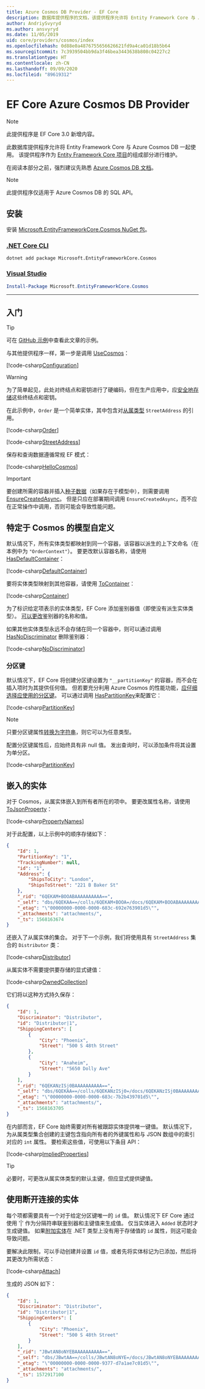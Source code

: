 ```yaml
---
title: Azure Cosmos DB Provider - EF Core
description: 数据库提供程序的文档，该提供程序允许将 Entity Framework Core 与 Azure Cosmos DB SQL API 一起使用
author: AndriySvyryd
ms.author: ansvyryd
ms.date: 11/05/2019
uid: core/providers/cosmos/index
ms.openlocfilehash: 0d88e0a4876755656626621fd9a4ca01d18b5b64
ms.sourcegitcommit: 7c3939504bb9da3f46bea3443638b808c04227c2
ms.translationtype: HT
ms.contentlocale: zh-CN
ms.lasthandoff: 09/09/2020
ms.locfileid: "89619312"
---
```

# <a name="ef-core-azure-cosmos-db-provider"></a>EF Core Azure Cosmos DB Provider

> [!NOTE]
> 此提供程序是 EF Core 3.0 新增内容。

此数据库提供程序允许将 Entity Framework Core 与 Azure Cosmos DB 一起使用。 该提供程序作为 [Entity Framework Core 项目](https://github.com/aspnet/EntityFrameworkCore)的组成部分进行维护。

在阅读本部分之前，强烈建议先熟悉 [Azure Cosmos DB 文档](/azure/cosmos-db/introduction)。

> [!NOTE]
> 此提供程序仅适用于 Azure Cosmos DB 的 SQL API。

## <a name="install"></a>安装

安装 [Microsoft.EntityFrameworkCore.Cosmos NuGet 包](https://www.nuget.org/packages/Microsoft.EntityFrameworkCore.Cosmos/)。

### <a name="net-core-cli"></a>[.NET Core CLI](#tab/dotnet-core-cli)

```dotnetcli
dotnet add package Microsoft.EntityFrameworkCore.Cosmos
```

### <a name="visual-studio"></a>[Visual Studio](#tab/vs)

``` powershell
Install-Package Microsoft.EntityFrameworkCore.Cosmos
```

***

## <a name="get-started"></a>入门

> [!TIP]  
> 可在 [GitHub 示例](https://github.com/dotnet/EntityFramework.Docs/tree/master/samples/core/Cosmos)中查看此文章的示例。

与其他提供程序一样，第一步是调用 [UseCosmos](/dotnet/api/Microsoft.EntityFrameworkCore.CosmosDbContextOptionsExtensions.UseCosmos)：

[!code-csharp[Configuration](../../../../samples/core/Cosmos/ModelBuilding/OrderContext.cs?name=Configuration)]

> [!WARNING]
> 为了简单起见，此处对终结点和密钥进行了硬编码，但在生产应用中，应[安全地存储](/aspnet/core/security/app-secrets#secret-manager)这些终结点和密钥。

在此示例中，`Order` 是一个简单实体，其中包含对[从属类型](xref:core/modeling/owned-entities) `StreetAddress` 的引用。

[!code-csharp[Order](../../../../samples/core/Cosmos/ModelBuilding/Order.cs?name=Order)]

[!code-csharp[StreetAddress](../../../../samples/core/Cosmos/ModelBuilding/StreetAddress.cs?name=StreetAddress)]

保存和查询数据遵循常规 EF 模式：

[!code-csharp[HelloCosmos](../../../../samples/core/Cosmos/ModelBuilding/Sample.cs?name=HelloCosmos)]

> [!IMPORTANT]
> 要创建所需的容器并插入[种子数据](xref:core/modeling/data-seeding)（如果存在于模型中），则需要调用 [EnsureCreatedAsync](/dotnet/api/Microsoft.EntityFrameworkCore.Storage.IDatabaseCreator.EnsureCreatedAsync)。 但是只应在部署期间调用 `EnsureCreatedAsync`，而不应在正常操作中调用，否则可能会导致性能问题。

## <a name="cosmos-specific-model-customization"></a>特定于 Cosmos 的模型自定义

默认情况下，所有实体类型都映射到同一个容器，该容器以派生的上下文命名（在本例中为 `"OrderContext"`）。 要更改默认容器名称，请使用 [HasDefaultContainer](/dotnet/api/Microsoft.EntityFrameworkCore.CosmosModelBuilderExtensions.HasDefaultContainer)：

[!code-csharp[DefaultContainer](../../../../samples/core/Cosmos/ModelBuilding/OrderContext.cs?name=DefaultContainer)]

要将实体类型映射到其他容器，请使用 [ToContainer](/dotnet/api/Microsoft.EntityFrameworkCore.CosmosEntityTypeBuilderExtensions.ToContainer)：

[!code-csharp[Container](../../../../samples/core/Cosmos/ModelBuilding/OrderContext.cs?name=Container)]

为了标识给定项表示的实体类型，EF Core 添加鉴别器值（即使没有派生实体类型）。 [可以更改](xref:core/modeling/inheritance)鉴别器的名称和值。

如果其他实体类型永远不会存储在同一个容器中，则可以通过调用 [HasNoDiscriminator](/dotnet/api/Microsoft.EntityFrameworkCore.Metadata.Builders.EntityTypeBuilder.HasNoDiscriminator) 删除鉴别器：

[!code-csharp[NoDiscriminator](../../../../samples/core/Cosmos/ModelBuilding/OrderContext.cs?name=NoDiscriminator)]

### <a name="partition-keys"></a>分区键

默认情况下，EF Core 将创建分区键设置为 `"__partitionKey"` 的容器，而不会在插入项时为其提供任何值。 但若要充分利用 Azure Cosmos 的性能功能，[应仔细选择应使用的分区键](/azure/cosmos-db/partition-data)。 可以通过调用 [HasPartitionKey](/dotnet/api/Microsoft.EntityFrameworkCore.CosmosEntityTypeBuilderExtensions.HasPartitionKey)来配置它：

[!code-csharp[PartitionKey](../../../../samples/core/Cosmos/ModelBuilding/OrderContext.cs?name=PartitionKey)]

> [!NOTE]
>只要分区键属性[转换为字符串](xref:core/modeling/value-conversions)，则它可以为任意类型。

配置分区键属性后，应始终具有非 null 值。 发出查询时，可以添加条件将其设置为单分区。

[!code-csharp[PartitionKey](../../../../samples/core/Cosmos/ModelBuilding/Sample.cs?name=PartitionKey)]

## <a name="embedded-entities"></a>嵌入的实体

对于 Cosmos，从属实体嵌入到所有者所在的项中。 要更改属性名称，请使用 [ToJsonProperty](/dotnet/api/Microsoft.EntityFrameworkCore.CosmosEntityTypeBuilderExtensions.ToJsonProperty)：

[!code-csharp[PropertyNames](../../../../samples/core/Cosmos/ModelBuilding/OrderContext.cs?name=PropertyNames)]

对于此配置，以上示例中的顺序存储如下：

``` json
{
    "Id": 1,
    "PartitionKey": "1",
    "TrackingNumber": null,
    "id": "1",
    "Address": {
        "ShipsToCity": "London",
        "ShipsToStreet": "221 B Baker St"
    },
    "_rid": "6QEKAM+BOOABAAAAAAAAAA==",
    "_self": "dbs/6QEKAA==/colls/6QEKAM+BOOA=/docs/6QEKAM+BOOABAAAAAAAAAA==/",
    "_etag": "\"00000000-0000-0000-683c-692e763901d5\"",
    "_attachments": "attachments/",
    "_ts": 1568163674
}
```

还嵌入了从属实体的集合。 对于下一个示例，我们将使用具有 `StreetAddress` 集合的 `Distributor` 类：

[!code-csharp[Distributor](../../../../samples/core/Cosmos/ModelBuilding/Distributor.cs?name=Distributor)]

从属实体不需要提供要存储的显式键值：

[!code-csharp[OwnedCollection](../../../../samples/core/Cosmos/ModelBuilding/Sample.cs?name=OwnedCollection)]

它们将以这种方式持久保存：

``` json
{
    "Id": 1,
    "Discriminator": "Distributor",
    "id": "Distributor|1",
    "ShippingCenters": [
        {
            "City": "Phoenix",
            "Street": "500 S 48th Street"
        },
        {
            "City": "Anaheim",
            "Street": "5650 Dolly Ave"
        }
    ],
    "_rid": "6QEKANzISj0BAAAAAAAAAA==",
    "_self": "dbs/6QEKAA==/colls/6QEKANzISj0=/docs/6QEKANzISj0BAAAAAAAAAA==/",
    "_etag": "\"00000000-0000-0000-683c-7b2b439701d5\"",
    "_attachments": "attachments/",
    "_ts": 1568163705
}
```

在内部而言，EF Core 始终需要对所有被跟踪实体提供唯一键值。 默认情况下，为从属类型集合创建的主键包含指向所有者的外键属性和与 JSON 数组中的索引对应的 `int` 属性。 要检索这些值，可使用以下条目 API：

[!code-csharp[ImpliedProperties](../../../../samples/core/Cosmos/ModelBuilding/Sample.cs?name=ImpliedProperties)]

> [!TIP]
> 必要时，可更改从属实体类型的默认主键，但应显式提供键值。

## <a name="working-with-disconnected-entities"></a>使用断开连接的实体

每个项都需要具有一个对于给定分区键唯一的 `id` 值。 默认情况下 EF Core 通过使用 '|' 作为分隔符串联鉴别器和主键值来生成值。 仅当实体进入 `Added` 状态时才生成键值。 如果[附加实体](xref:core/saving/disconnected-entities)在 .NET 类型上没有用于存储值的 `id` 属性，则这可能会导致问题。

要解决此限制，可以手动创建并设置 `id` 值，或者先将实体标记为已添加，然后将其更改为所需状态：

[!code-csharp[Attach](../../../../samples/core/Cosmos/ModelBuilding/Sample.cs?highlight=4&name=Attach)]

生成的 JSON 如下：

``` json
{
    "Id": 1,
    "Discriminator": "Distributor",
    "id": "Distributor|1",
    "ShippingCenters": [
        {
            "City": "Phoenix",
            "Street": "500 S 48th Street"
        }
    ],
    "_rid": "JBwtAN8oNYEBAAAAAAAAAA==",
    "_self": "dbs/JBwtAA==/colls/JBwtAN8oNYE=/docs/JBwtAN8oNYEBAAAAAAAAAA==/",
    "_etag": "\"00000000-0000-0000-9377-d7a1ae7c01d5\"",
    "_attachments": "attachments/",
    "_ts": 1572917100
}
```
